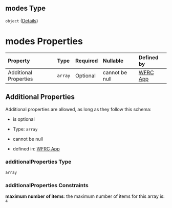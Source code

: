 ## modes Type

`object` ([Details](config-properties-map-infos-map-info-properties-filter-properties-modes.md))

# modes Properties

| Property              | Type    | Required | Nullable       | Defined by                                                                                                                                                                                                                                                             |
| :-------------------- | :------ | :------- | :------------- | :--------------------------------------------------------------------------------------------------------------------------------------------------------------------------------------------------------------------------------------------------------------------- |
| Additional Properties | `array` | Optional | cannot be null | [WFRC App](config-properties-map-infos-map-info-properties-filter-properties-modes-additionalproperties.md "https://wfrc.org/wasatch-choice-map/config.schema.json#/properties/mapInfos/additionalProperties/properties/filter/properties/modes/additionalProperties") |

## Additional Properties

Additional properties are allowed, as long as they follow this schema:



*   is optional

*   Type: `array`

*   cannot be null

*   defined in: [WFRC App](config-properties-map-infos-map-info-properties-filter-properties-modes-additionalproperties.md "https://wfrc.org/wasatch-choice-map/config.schema.json#/properties/mapInfos/additionalProperties/properties/filter/properties/modes/additionalProperties")

### additionalProperties Type

`array`

### additionalProperties Constraints

**maximum number of items**: the maximum number of items for this array is: `4`
